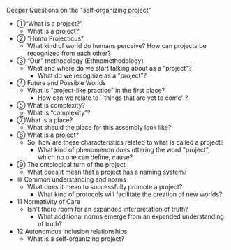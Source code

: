 
Deeper Questions on the "self-organizing project"

- ①“What is a project?”
    - What is a project?
- ② “Homo Projecticus”
    - What kind of world do humans perceive? How can projects be recognized from each other?
- ③ “Our” methodology (Ethnomethodology)
    - What and where do we start talking about as a “project”?
        - What do we recognize as a "project"?
- ④ Future and Possible Worlds
    - What is “project-like practice” in the first place?
        - How can we relate to ``things that are yet to come''?
- ⑤ What is complexity?
    - What is “complexity”?
- ⑦What is a place?
    - What should the place for this assembly look like?
- ⑧ What is a project?
    - So, how are these characteristics related to what is called a project?
        - What kind of phenomenon does uttering the word "project", which no one can define, cause?
- ⑨ The ontological turn of the project
    - What does it mean that a project has a naming system?
- ⑩ Common understanding and norms
    - What does it mean to successfully promote a project?
        - What kind of protocols will facilitate the creation of new worlds?
- 11 Normativity of Care
    - Isn't there room for an expanded interpretation of truth?
        - What additional norms emerge from an expanded understanding of truth?
- 12 Autonomous inclusion relationships
    - What is a self-organizing project?